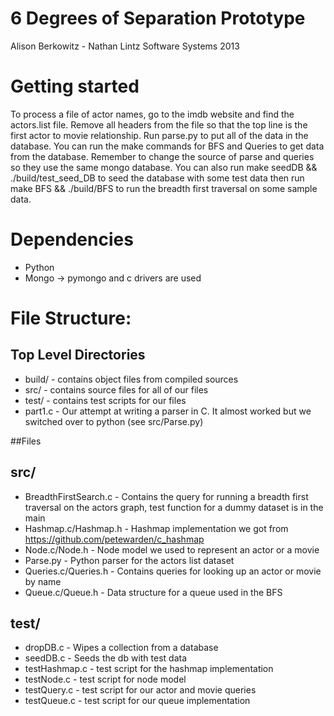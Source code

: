 # 6 Degrees of Separation Prototype
Alison Berkowitz - Nathan Lintz
Software Systems 2013

# Getting started
To process a file of actor names, go to the imdb website and find the actors.list file. Remove all headers from the file so that the top line is the first actor to movie relationship. Run parse.py to put all of the data in the database. You can run the make commands for BFS and Queries to get data from the database. Remember to change the source of parse and queries so they use the same mongo database. You can also run make seedDB && ./build/test_seed_DB to seed the database with some test data then run make BFS && ./build/BFS to run the breadth first traversal on some sample data.

# Dependencies
- Python
- Mongo -> pymongo and c drivers are used

# File Structure:
## Top Level Directories
- build/ - contains object files from compiled sources
- src/ - contains source files for all of our files
- test/ - contains test scripts for our files
- part1.c - Our attempt at writing a parser in C. It almost worked but we switched over to python (see src/Parse.py)

##Files
## src/
- BreadthFirstSearch.c - Contains the query for running a breadth first traversal on the actors graph, test function for a dummy dataset is in the main
- Hashmap.c/Hashmap.h - Hashmap implementation we got from https://github.com/petewarden/c_hashmap
- Node.c/Node.h - Node model we used to represent an actor or a movie
- Parse.py - Python parser for the actors list dataset
- Queries.c/Queries.h - Contains queries for looking up an actor or movie by name
- Queue.c/Queue.h - Data structure for a queue used in the BFS

## test/
- dropDB.c - Wipes a collection from a database
- seedDB.c - Seeds the db with test data
- testHashmap.c - test script for the hashmap implementation
- testNode.c - test script for node model
- testQuery.c - test script for our actor and movie queries
- testQueue.c - test script for our queue implementation


